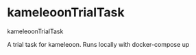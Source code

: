 # kameleoonTrialTask
kameleoonTrialTask

A trial task for kameleoon. 
Runs locally with docker-compose up
